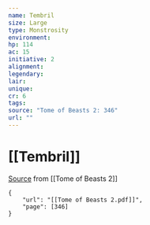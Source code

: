```yaml
---
name: Tembril
size: Large
type: Monstrosity
environment: 
hp: 114
ac: 15
initiative: 2
alignment: 
legendary: 
lair: 
unique: 
cr: 6
tags: 
source: "Tome of Beasts 2: 346"
url: ""
---
```

# [[Tembril]]

[Source](zotero://open-pdf/library/items/9UQIAB6R?page=346) from [[Tome of Beasts 2]]

```pdf
{
	"url": "[[Tome of Beasts 2.pdf]]",
	"page": [346]
}
```

